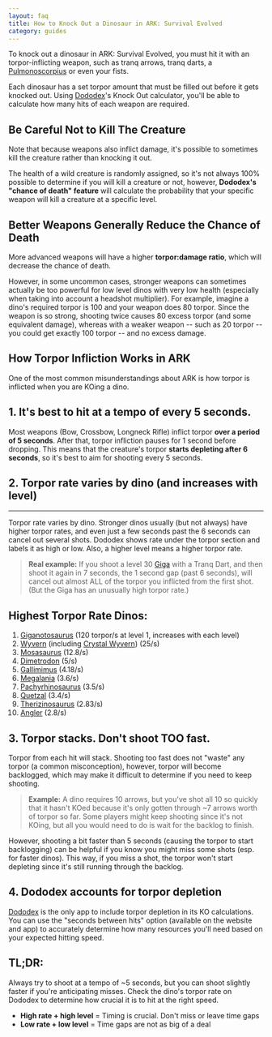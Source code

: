 ```yaml
---
layout: faq
title: How to Knock Out a Dinosaur in ARK: Survival Evolved
category: guides
---
```


To knock out a dinosaur in ARK: Survival Evolved, you must hit it with an torpor-inflicting weapon, such as tranq arrows, tranq darts, a [Pulmonoscorpius](https://www.dododex.com/taming/pulmonoscorpius) or even your fists.

  

Each dinosaur has a set torpor amount that must be filled out before it gets knocked out. Using [Dododex](https://www.dododex.com)'s Knock Out calculator, you'll be able to calculate how many hits of each weapon are required.

## Be Careful Not to Kill The Creature

Note that because weapons also inflict damage, it's possible to sometimes kill the creature rather than knocking it out. 

  

The health of a wild creature is randomly assigned, so it's not always 100% possible to determine if you will kill a creature or not, however, **Dododex's "chance of death" feature** will calculate the probability that your specific weapon will kill a creature at a specific level.

## Better Weapons Generally Reduce the Chance of Death

More advanced weapons will have a higher **torpor:damage ratio**, which will decrease the chance of death.  

However, in some uncommon cases, stronger weapons can sometimes actually be too powerful for low level dinos with very low health (especially when taking into account a headshot multiplier). For example, imagine a dino's required torpor is 100 and your weapon does 80 torpor. Since the weapon is so strong, shooting twice causes 80 excess torpor (and some equivalent damage), whereas with a weaker weapon -- such as 20 torpor -- you could get exactly 100 torpor -- and no excess damage. 

## How Torpor Infliction Works in ARK

One of the most common misunderstandings about ARK is how torpor is inflicted when you are KOing a dino.

## 1\. It's best to hit at a tempo of every 5 seconds.

Most weapons (Bow, Crossbow, Longneck Rifle) inflict torpor **over a period of 5 seconds**. After that, torpor infliction pauses for 1 second before dropping. This means that the creature's torpor **starts depleting after 6 seconds**, so it's best to aim for shooting every 5 seconds.

## 2\. Torpor rate varies by dino (and increases with level)
---------------------------------------------------------

Torpor rate varies by dino. Stronger dinos usually (but not always) have higher torpor rates, and even just a few seconds past the 6 seconds can cancel out several shots. Dododex shows rate under the torpor section and labels it as high or low. Also, a higher level means a higher torpor rate.

> **Real example:** If you shoot a level 30 [Giga](https://www.dododex.com/taming/giganotosaurus) with a Tranq Dart, and then shoot it again in 7 seconds, the 1 second gap (past 6 seconds), will cancel out almost ALL of the torpor you inflicted from the first shot.(But the Giga has an unusually high torpor rate.)

Highest Torpor Rate Dinos:
--------------------------

1.  [Giganotosaurus](https://www.dododex.com/taming/giganotosaurus) (120 torpor/s at level 1, increases with each level)
2.  [Wyvern](https://www.dododex.com/taming/wyvern) (including [Crystal Wyvern](https://www.dododex.com/taming/crystalwyvern)) (25/s)
3.  [Mosasaurus](https://www.dododex.com/taming/mosasaurus) (12.8/s)
4.  [Dimetrodon](https://www.dododex.com/taming/dimetrodon) (5/s)
5.  [Gallimimus](https://www.dododex.com/taming/gallimimus) (4.18/s)
6.  [Megalania](https://www.dododex.com/taming/megalania) (3.6/s)
7.  [Pachyrhinosaurus](https://www.dododex.com/taming/pachyrhinosaurus) (3.5/s)
8.  [Quetzal](https://www.dododex.com/taming/quetzal) (3.4/s)
9.  [Therizinosaurus](https://www.dododex.com/taming/therizinosaurus) (2.83/s)
10. [Angler](https://www.dododex.com/taming/angler) (2.8/s)

3\. Torpor stacks. Don't shoot TOO fast.
----------------------------------------

Torpor from each hit will stack. Shooting too fast does not "waste" any torpor (a common misconception), however, torpor will become backlogged, which may make it difficult to determine if you need to keep shooting.

> **Example:** A dino requires 10 arrows, but you've shot all 10 so quickly that it hasn't KOed because it's only gotten through ~7 arrows worth of torpor so far. Some players might keep shooting since it's not KOing, but all you would need to do is wait for the backlog to finish.

However, shooting a bit faster than 5 seconds (causing the torpor to start backlogging) can be helpful if you know you might miss some shots (esp. for faster dinos). This way, if you miss a shot, the torpor won't start depleting since it's still running through the backlog.

4\. Dododex accounts for torpor depletion
-----------------------------------------

[Dododex](https://www.dododex.com/) is the only app to include torpor depletion in its KO calculations. You can use the "seconds between hits" option (available on the website and app) to accurately determine how many resources you'll need based on your expected hitting speed.


## TL;DR: 

Always try to shoot at a tempo of ~5 seconds, but you can shoot slightly faster if you're anticipating misses. Check the dino's torpor rate on Dododex to determine how crucial it is to hit at the right speed.

* **High rate + high level** = Timing is crucial. Don't miss or leave time gaps
* **Low rate + low level** = Time gaps are not as big of a deal